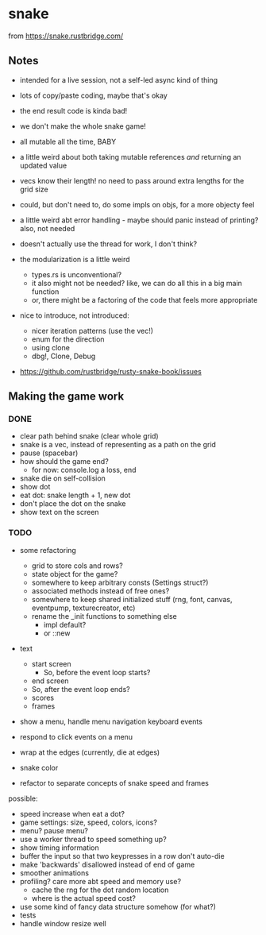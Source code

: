 # snake

from https://snake.rustbridge.com/

## Notes

- intended for a live session, not a self-led async kind of thing
- lots of copy/paste coding, maybe that's okay
- the end result code is kinda bad!
- we don't make the whole snake game!

- all mutable all the time, BABY
- a little weird about both taking mutable references _and_ returning an updated
    value
- vecs know their length! no need to pass around extra lengths for the grid size
- could, but don't need to, do some impls on objs, for a more objecty feel
- a little weird abt error handling
      - maybe should panic instead of printing? also, not needed
- doesn't actually use the thread for work, I don't think?
- the modularization is a little weird
  - types.rs is unconventional?
  - it also might not be needed? like, we can do all this in a big main function
  - or, there might be a factoring of the code that feels more appropriate

- nice to introduce, not introduced:
  - nicer iteration patterns (use the vec!)
  - enum for the direction
  - using clone
  - dbg!, Clone, Debug

- https://github.com/rustbridge/rusty-snake-book/issues

## Making the game work

### DONE
- clear path behind snake (clear whole grid)
- snake is a vec, instead of representing as a path on the grid
- pause (spacebar)
- how should the game end?
  - for now: console.log a loss, end
- snake die on self-collision
- show dot
- eat dot: snake length + 1, new dot
- don't place the dot on the snake
- show text on the screen

### TODO

- some refactoring
    - grid to store cols and rows?
    - state object for the game?
    - somewhere to keep arbitrary consts (Settings struct?)
    - associated methods instead of free ones?
    - somewhere to keep shared initialized stuff (rng, font, canvas, eventpump,
        texturecreator, etc)
    - rename the _init functions to something else
      - impl default?
      - or ::new

- text
    - start screen
      - So, before the event loop starts?
    - end screen
     - So, after the event loop ends?
    - scores
    - frames
- show a menu, handle menu navigation keyboard events
- respond to click events on a menu
- wrap at the edges (currently, die at edges)
- snake color
- refactor to separate concepts of snake speed and frames

possible:
- speed increase when eat a dot?
- game settings: size, speed, colors, icons?
- menu? pause menu?
- use a worker thread to speed something up?
- show timing information
- buffer the input so that two keypresses in a row don't auto-die
- make 'backwards' disallowed instead of end of game
- smoother animations
- profiling? care more abt speed and memory use?
  - cache the rng for the dot random location
  - where is the actual speed cost?
- use some kind of fancy data structure somehow (for what?)
- tests
- handle window resize well
